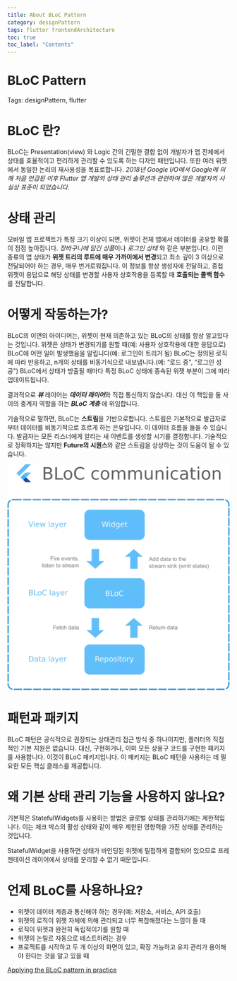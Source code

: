 ```yaml
---
title: About BLoC Pattern
category: designPattern
tags: flutter frontendArchitecture
toc: true
toc_label: "Contents"
---
```


# BLoC Pattern

Tags: designPattern, flutter

# BLoC 란?

BLoC는 Presentation(view) 와 Logic 간의 긴밀한 결합 없이 개발자가 앱 전체에서 상태를 효율적이고 편리하게 관리할 수 있도록 하는 디자인 패턴입니다. 또한 여러 위젯에서 동일한 논리의 재사용성을 목표로합니다. *2018년 Google I/O에서 Google에 의해 처음 언급된 이후 Flutter 앱 개발의 상태 관리 솔루션과 관련하여 많은 개발자의 사실상 표준이 되었습니다.*

# 상태 관리

모바일 앱 프로젝트가 특정 크기 이상이 되면, 위젯이 전체 앱에서 데이터를 공유할 확률이 점점 높아집니다. *장바구니에 담긴 상품*이나 *로그인 상태* 와 같은 부분입니다. 이런 종류의 앱 상태가 **위젯 트리의 루트에 매우 가까이에서 변경**되고 최소 깊이 3 이상으로 전달되어야 하는 경우, 매우 번거로워집니다. 이 정보를 항상 생성자에 전달하고, 중첩 위젯이 응답으로 해당 상태를 변경할 사용자 상호작용을 등록할 때 **호출되는 콜백 함수**를 전달합니다.

# 어떻게 작동하는가?

BLoC의 이면의 아이디어는, 위젯이 현재 의존하고 있는 BLoC의 상태를 항상 알고있다는 것입니다. 위젯은 상태가 변경되기를 원할 때(예: 사용자 상호작용에 대한 응답으로) BLoC에 어떤 일이 발생했음을 알립니다(예: 로그인이 트리거 됨) BLoC는 정의된 로직에 따라 반응하고, n개의 상태를 비동기식으로 내보냅니다.(예: “로드 중", “로그인 성공") BLoC에서 상태가 방출될 때마다 특정 BLoC 상태에 종속된 위젯 부분이 그에 따라 업데이트됩니다. 

결과적으로 ***뷰*** 레이어는 ***데이터 레이어***와 직접 통신하지 않습니다. 대신 이 책임을 둘 사이의 중계자 역할을 하는 ***BLoC 계층*** 에 위임합니다.

기술적으로 말하면, BLoC는 **스트림**을 기반으로합니다. 스트림은 기본적으로 발급자로부터 데이터를 비동기적으로 흐르게 하는 은유입니다. 이 데이터 흐름을 들을 수 있습니다. 발급자는 모든 리스너에게 알리는 새 이벤트를 생성할 시기를 결정합니다. 기술적으로 정확하지는 않지만 **Future의 시퀀스**와 같은 스트림을 상상하는 것이 도움이 될 수 있습니다.

![BLoC Pattern](/assets/images/bloc.png)

# 패턴과 패키지

BLoC 패턴은 공식적으로 권장되는 상태관리 접근 방식 중 하나이지만, 플러터의 직접적인 기본 지원은 없습니다. 대신, 구현하거나, 이미 모든 상용구 코드를 구현한 패키지를 사용합니다. 이것이 BLoC 패키지입니다. 이 패키지는 BLoC 패턴을 사용하는 데 필요한 모든 핵심 클래스를 제공합니다.

# 왜 기본 상태 관리 기능을 사용하지 않나요?

기본적은 StatefulWidgets를 사용하는 방법은 글로벌 상태를 관리하기에는 제한적입니다. 이는 체크 박스의 활성 상태와 같이 매우 제한된 영향력을 가진 상태를 관리하는 것입니다.

StatefulWidget을 사용하면 상태가 바인딩된 위젯에 밀접하게 결합되어 있으므로 프레젠테이션 레이어에서 상태를 분리할 수 없기 때문입니다. 

# 언제 BLoC를 사용하나요?

- 위젯이 데이터 계층과 통신해야 하는 경우(예: 저장소, 서비스, API 호출)
- 위젯의 로직이 위젯 자체에 의해 관리되고 너무 복잡해졌다는 느낌이 들 때
- 로직이 위젯과 완전히 독립적이기를 원할 때
- 위젯의 논릴르 자동으로 테스트하려는 경우
- 프로젝트를 시작하고 두 개 이상의 화면이 있고, 확장 가능하고 유지 관리가 용이해야 한다는 것을 알고 있을 때

[Applying the BLoC pattern in practice](https://www.flutterclutter.dev/flutter/tutorials/applying-the-bloc-pattern-in-practice/2020/1732/)